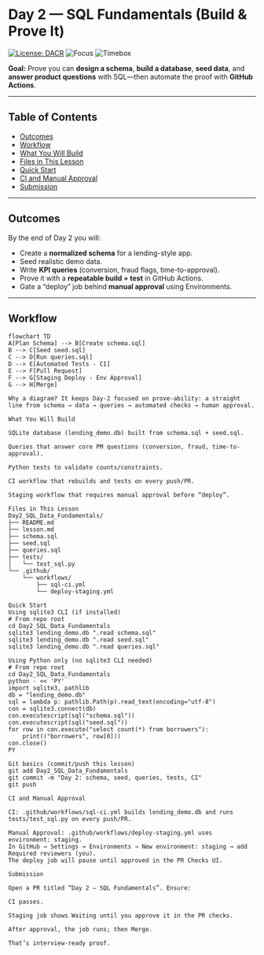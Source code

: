 # Day 2 — SQL Fundamentals (Build & Prove It)

[![License: DACR](https://img.shields.io/badge/License-DACR-blue.svg)](../LICENSE.md)
![Focus](https://img.shields.io/badge/Focus-SQL%20%7C%20SQLite%20%7C%20GitHub%20Actions-2E8B57)
![Timebox](https://img.shields.io/badge/Time-120%E2%80%93180%20min-informational)

**Goal:** Prove you can **design a schema**, **build a database**, **seed data**, and **answer product questions** with SQL—then automate the proof with **GitHub Actions**.

---

## Table of Contents
- [Outcomes](#outcomes)
- [Workflow](#workflow)
- [What You Will Build](#what-you-will-build)
- [Files in This Lesson](#files-in-this-lesson)
- [Quick Start](#quick-start)
- [CI and Manual Approval](#ci-and-manual-approval)
- [Submission](#submission)

---

## Outcomes
By the end of Day 2 you will:
- Create a **normalized schema** for a lending-style app.
- Seed realistic demo data.
- Write **KPI queries** (conversion, fraud flags, time-to-approval).
- Prove it with a **repeatable build + test** in GitHub Actions.
- Gate a “deploy” job behind **manual approval** using Environments.

---

## Workflow
```mermaid
flowchart TD
A[Plan Schema] --> B[Create schema.sql]
B --> C[Seed seed.sql]
C --> D[Run queries.sql]
D --> E[Automated Tests - CI]
E --> F[Pull Request]
F --> G[Staging Deploy - Env Approval]
G --> H[Merge]

Why a diagram? It keeps Day-2 focused on prove-ability: a straight line from schema → data → queries → automated checks → human approval.

What You Will Build

SQLite database (lending_demo.db) built from schema.sql + seed.sql.

Queries that answer core PM questions (conversion, fraud, time-to-approval).

Python tests to validate counts/constraints.

CI workflow that rebuilds and tests on every push/PR.

Staging workflow that requires manual approval before “deploy”.

Files in This Lesson
Day2_SQL_Data_Fundamentals/
├── README.md
├── lesson.md
├── schema.sql
├── seed.sql
├── queries.sql
├── tests/
│   └── test_sql.py
└── .github/
    └── workflows/
        ├── sql-ci.yml
        └── deploy-staging.yml

Quick Start
Using sqlite3 CLI (if installed)
# From repo root
cd Day2_SQL_Data_Fundamentals
sqlite3 lending_demo.db ".read schema.sql"
sqlite3 lending_demo.db ".read seed.sql"
sqlite3 lending_demo.db ".read queries.sql"

Using Python only (no sqlite3 CLI needed)
# From repo root
cd Day2_SQL_Data_Fundamentals
python - << 'PY'
import sqlite3, pathlib
db = "lending_demo.db"
sql = lambda p: pathlib.Path(p).read_text(encoding="utf-8")
con = sqlite3.connect(db)
con.executescript(sql("schema.sql"))
con.executescript(sql("seed.sql"))
for row in con.execute("select count(*) from borrowers"):
    print(("borrowers", row[0]))
con.close()
PY

Git basics (commit/push this lesson)
git add Day2_SQL_Data_Fundamentals
git commit -m "Day 2: schema, seed, queries, tests, CI"
git push

CI and Manual Approval

CI: .github/workflows/sql-ci.yml builds lending_demo.db and runs tests/test_sql.py on every push/PR.

Manual Approval: .github/workflows/deploy-staging.yml uses environment: staging.
In GitHub → Settings → Environments → New environment: staging → add Required reviewers (you).
The deploy job will pause until approved in the PR Checks UI.

Submission

Open a PR titled “Day 2 – SQL Fundamentals”. Ensure:

CI passes.

Staging job shows Waiting until you approve it in the PR checks.

After approval, the job runs; then Merge.

That’s interview-ready proof.
